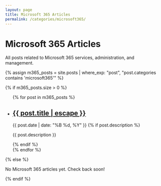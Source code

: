 ```yaml
---
layout: page
title: Microsoft 365 Articles
permalink: /categories/microsoft365/
---
```


# Microsoft 365 Articles

All posts related to Microsoft 365 services, administration, and management.

{% assign m365_posts = site.posts | where_exp: "post", "post.categories contains 'microsoft365'" %}

{% if m365_posts.size > 0 %}
<ul class="post-list">
  {% for post in m365_posts %}
  <li>
    <h2>
      <a class="post-link" href="{{ post.url | relative_url }}">{{ post.title | escape }}</a>
    </h2>
    <span class="post-meta">{{ post.date | date: "%B %d, %Y" }}</span>
    {% if post.description %}
    <p>{{ post.description }}</p>
    {% endif %}
  </li>
  {% endfor %}
</ul>
{% else %}
<p>No Microsoft 365 articles yet. Check back soon!</p>
{% endif %}